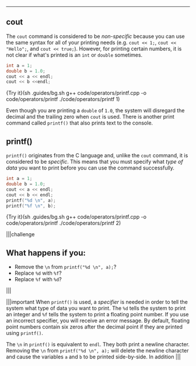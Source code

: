 ---

## cout
The `cout` command is considered to be *non-specific* because you can use the same syntax for all of your printing needs (e.g. `cout << 1;`, `cout << "Hello";`, and `cout << true;`). However, for printing certain numbers, it is not clear if what's printed is an `int` or `double` sometimes.

```c++
int a = 1;
double b = 1.0;
cout << a << endl;
cout << b <<endl;
```

{Try it}(sh .guides/bg.sh g++ code/operators/printf.cpp -o code/operators/printf ./code/operators/printf 1)

Even though you are printing a `double` of `1.0`, the system will disregard the decimal and the trailing zero when `cout` is used. There is another print command called `printf()` that also prints text to the console.

## printf()
`printf()` originates from the C language and, unlike the `cout` command, it is considered to be *specific*. This means that you must specify what *type of data* you want to print before you can use the command successfully. 

```c++
int a = 1;
double b = 1.0;
cout << a << endl;
cout << b << endl;
printf("%d \n", a);
printf("%f \n", b);
```

{Try it}(sh .guides/bg.sh g++ code/operators/printf.cpp -o code/operators/printf ./code/operators/printf 2)

|||challenge
## What happens if you:
* Remove the `\n` from `printf("%d \n", a);`?
* Replace `%d` with `%f`?
* Replace `%f` with `%d`?

|||

|||important
When `printf()` is used, a *specifier* is needed in order to tell the system what type of data you want to print. The `%d` tells the system to print an integer and `%f` tells the system to print a floating point number. If you use an incorrect specifier, you will receive an error message. By default, floating point numbers contain six zeros after the decimal point if they are printed using `printf()`.

The `\n` in `printf()` is equivalent to `endl`. They both print a newline character. Removing the `\n` from `printf("%d \n", a);` will delete the newline character and cause the variables `a` and `b` to be printed side-by-side. In addition
|||

